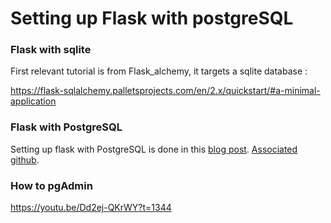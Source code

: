 # Setting up Flask with postgreSQL

### Flask with sqlite

First relevant tutorial is from Flask_alchemy, it targets a sqlite database : 

https://flask-sqlalchemy.palletsprojects.com/en/2.x/quickstart/#a-minimal-application



### Flask with PostgreSQL

Setting up flask with PostgreSQL is done in this [blog post](https://vsupalov.com/flask-sqlalchemy-postgres/). [Associated github](https://github.com/vsupalov/big-album-art/blob/79bdaba51717b62e0fe4dac59e85ec21e2e035df/baa/main.py#L40).



### How to pgAdmin

https://youtu.be/Dd2ej-QKrWY?t=1344







